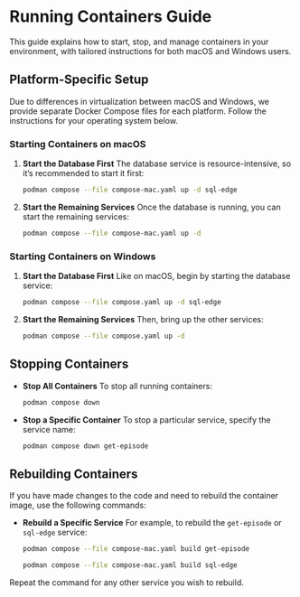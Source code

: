# Running Containers Guide

This guide explains how to start, stop, and manage containers in your environment, with tailored instructions for both macOS and Windows users.

## Platform-Specific Setup

Due to differences in virtualization between macOS and Windows, we provide separate Docker Compose files for each platform. Follow the instructions for your operating system below.

### Starting Containers on macOS

1. **Start the Database First**
   The database service is resource-intensive, so it’s recommended to start it first:

   ```bash
   podman compose --file compose-mac.yaml up -d sql-edge
   ```

2. **Start the Remaining Services**
   Once the database is running, you can start the remaining services:

   ```bash
   podman compose --file compose-mac.yaml up -d
   ```

### Starting Containers on Windows

1. **Start the Database First**
   Like on macOS, begin by starting the database service:

   ```bash
   podman compose --file compose.yaml up -d sql-edge
   ```

2. **Start the Remaining Services**
   Then, bring up the other services:

   ```bash
   podman compose --file compose.yaml up -d
   ```

## Stopping Containers

- **Stop All Containers**
  To stop all running containers:

  ```bash
  podman compose down
  ```

- **Stop a Specific Container**
  To stop a particular service, specify the service name:

  ```bash
  podman compose down get-episode
  ```

## Rebuilding Containers

If you have made changes to the code and need to rebuild the container image, use the following commands:

- **Rebuild a Specific Service**
  For example, to rebuild the `get-episode` or `sql-edge` service:

  ```bash
  podman compose --file compose-mac.yaml build get-episode
  ```

  ```bash
  podman compose --file compose-mac.yaml build sql-edge
  ```

Repeat the command for any other service you wish to rebuild.
